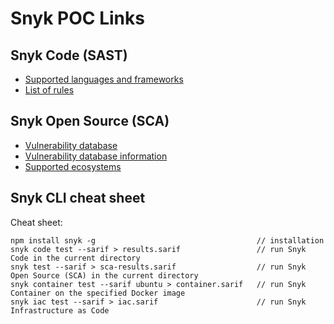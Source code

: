 # Snyk POC Links #


## Snyk Code (SAST) ##

* [Supported languages and frameworks](https://docs.snyk.io/scan-application-code/snyk-code/snyk-code-language-and-framework-support)
* [List of rules](https://docs.snyk.io/scan-application-code/snyk-code/security-rules-used-by-snyk-code)

## Snyk Open Source (SCA) ##

* [Vulnerability database](https://security.snyk.io/)
* [Vulnerability database information](https://docs.snyk.io/scan-application-code/snyk-open-source/starting-to-fix-vulnerabilities/using-the-snyk-vulnerability-database)
* [Supported ecosystems](https://docs.snyk.io/scan-application-code/snyk-open-source/snyk-open-source-supported-languages-and-package-managers)

## Snyk CLI cheat sheet ##
Cheat sheet:
```
npm install snyk -g                                    // installation
snyk code test --sarif > results.sarif                 // run Snyk Code in the current directory
snyk test --sarif > sca-results.sarif                  // run Snyk Open Source (SCA) in the current directory
snyk container test --sarif ubuntu > container.sarif   // run Snyk Container on the specified Docker image
snyk iac test --sarif > iac.sarif                      // run Snyk Infrastructure as Code
```
